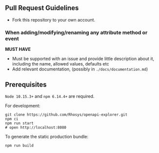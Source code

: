 ## Pull Request Guidelines

- Fork this repository to your own account.

### When adding/modifying/renaming any attribute method or event 
  **MUST HAVE**
  - Must be supported with an issue and provide little description about it, including the name, allowed values, defaults etc
  - Add relevant documentation, (possibly in `./docs/documentation.md`)

## Prerequisites
`Node 10.15.3+` and `npm 6.14.4+` are required.

For development:
```shell
git clone https://github.com/Rhosys/openapi-explorer.git
npm ci
npm run start
# open http://localhost:8080
```

To generate the static production bundle:
```shell
npm run build
```
